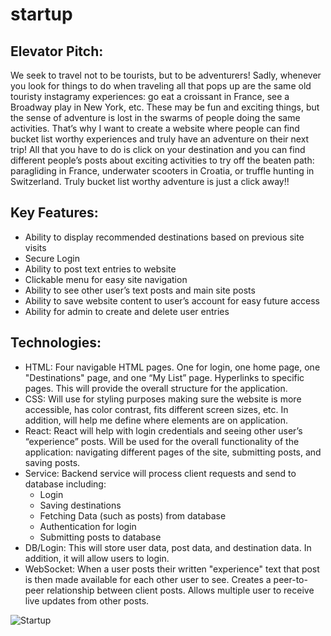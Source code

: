 # startup
## Elevator Pitch: 
We seek to travel not to be tourists, but to be adventurers! Sadly, whenever you look for things to do when traveling all that pops up are the same old touristy instagramy experiences: go eat a croissant in France, see a Broadway play in New York, etc. These may be fun and exciting things, but the sense of adventure is lost in the swarms of people doing the same activities. That’s why I want to create a website where people can find bucket list worthy experiences and truly have an adventure on their next trip! All that you have to do is click on your destination and you can find different people’s posts about exciting activities to try off the beaten path: paragliding in France, underwater scooters in Croatia, or truffle hunting in Switzerland. Truly bucket list worthy adventure is just a click away!!

## Key Features:
  -	Ability to display recommended destinations based on previous site visits
  -	Secure Login
  -	Ability to post text entries to website
  -	Clickable menu for easy site navigation
  -	Ability to see other user’s text posts and main site posts
  -	Ability to save website content to user’s account for easy future access
  -	Ability for admin to create and delete user entries
    
## Technologies:

- HTML: Four navigable HTML pages. One for login, one home page, one "Destinations" page, and one “My List” page. Hyperlinks to specific pages. This will provide the overall structure for the application.
- CSS: Will use for styling purposes making sure the website is more accessible, has color contrast, fits different screen sizes, etc. In addition, will help me define where elements are on application.
- React: React will help with login credentials and seeing other user’s “experience” posts. Will be used for the overall functionality of the application: navigating different pages of the site, submitting posts, and saving posts.
- Service: Backend service will process client requests and send to database including:
  - Login
  - Saving destinations
  - Fetching Data (such as posts) from database
  - Authentication for login
  - Submitting posts to database
- DB/Login: This will store user data, post data, and destination data. In addition, it will allow users to login.
- WebSocket: When a user posts their written "experience" text that post is then made available for each other user to see. Creates a peer-to-peer relationship between client posts. Allows multiple user to receive live updates from other posts.

![Startup](https://github.com/user-attachments/assets/f757198a-728f-4376-9112-992709c54a9d)
